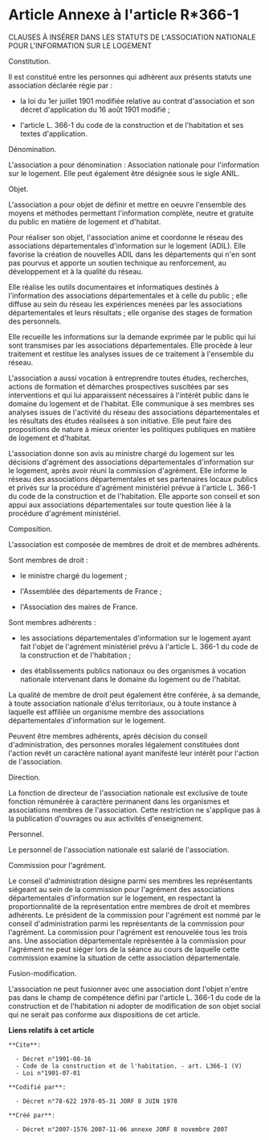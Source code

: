 # Article Annexe à l'article R*366-1

CLAUSES À INSÉRER DANS LES STATUTS DE L'ASSOCIATION NATIONALE POUR L'INFORMATION SUR LE LOGEMENT

Constitution.

Il est constitué entre les personnes qui adhèrent aux présents statuts une association déclarée régie par :

- la loi du 1er juillet 1901 modifiée relative au contrat d'association et son décret d'application du 16 août 1901 modifié ;

- l'article L. 366-1 du code de la construction et de l'habitation et ses textes d'application.

Dénomination.

L'association a pour dénomination : Association nationale pour l'information sur le logement. Elle peut également être
désignée sous le sigle ANIL.

Objet.

L'association a pour objet de définir et mettre en oeuvre l'ensemble des moyens et méthodes permettant l'information
complète, neutre et gratuite du public en matière de logement et d'habitat.

Pour réaliser son objet, l'association anime et coordonne le réseau des associations départementales d'information sur le
logement (ADIL). Elle favorise la création de nouvelles ADIL dans les départements qui n'en sont pas pourvus et apporte un
soutien technique au renforcement, au développement et à la qualité du réseau.

Elle réalise les outils documentaires et informatiques destinés à l'information des associations départementales et à celle
du public ; elle diffuse au sein du réseau les expériences menées par les associations départementales et leurs résultats ;
elle organise des stages de formation des personnels.

Elle recueille les informations sur la demande exprimée par le public qui lui sont transmises par les associations
départementales. Elle procède à leur traitement et restitue les analyses issues de ce traitement à l'ensemble du réseau.

L'association a aussi vocation à entreprendre toutes études, recherches, actions de formation et démarches prospectives
suscitées par ses interventions et qui lui apparaissent nécessaires à l'intérêt public dans le domaine du logement et de
l'habitat. Elle communique à ses membres ses analyses issues de l'activité du réseau des associations départementales et les
résultats des études réalisées à son initiative. Elle peut faire des propositions de nature à mieux orienter les politiques
publiques en matière de logement et d'habitat.

L'association donne son avis au ministre chargé du logement sur les décisions d'agrément des associations départementales
d'information sur le logement, après avoir réuni la commission d'agrément. Elle informe le réseau des associations
départementales et ses partenaires locaux publics et privés sur la procédure d'agrément ministériel prévue à l'article L.
366-1 du code de la construction et de l'habitation. Elle apporte son conseil et son appui aux associations départementales
sur toute question liée à la procédure d'agrément ministériel.

Composition.

L'association est composée de membres de droit et de membres adhérents.

Sont membres de droit :

- le ministre chargé du logement ;

- l'Assemblée des départements de France ;

- l'Association des maires de France.

Sont membres adhérents :

- les associations départementales d'information sur le logement ayant fait l'objet de l'agrément ministériel prévu à
l'article L. 366-1 du code de la construction et de l'habitation ;

- des établissements publics nationaux ou des organismes à vocation nationale intervenant dans le domaine du logement ou de
l'habitat.

La qualité de membre de droit peut également être conférée, à sa demande, à toute association nationale d'élus territoriaux,
ou à toute instance à laquelle est affiliée un organisme membre des associations départementales d'information sur le
logement.

Peuvent être membres adhérents, après décision du conseil d'administration, des personnes morales légalement constituées dont
l'action revêt un caractère national ayant manifesté leur intérêt pour l'action de l'association.

Direction.

La fonction de directeur de l'association nationale est exclusive de toute fonction rémunérée à caractère permanent dans les
organismes et associations membres de l'association. Cette restriction ne s'applique pas à la publication d'ouvrages ou aux
activités d'enseignement.

Personnel.

Le personnel de l'association nationale est salarié de l'association.

Commission pour l'agrément.

Le conseil d'administration désigne parmi ses membres les représentants siégeant au sein de la commission pour l'agrément des
associations départementales d'information sur le logement, en respectant la proportionnalité de la représentation entre
membres de droit et membres adhérents. Le président de la commission pour l'agrément est nommé par le conseil
d'administration parmi les représentants de la commission pour l'agrément. La commission pour l'agrément est renouvelée tous
les trois ans. Une association départementale représentée à la commission pour l'agrément ne peut siéger lors de la séance au
cours de laquelle cette commission examine la situation de cette association départementale.

Fusion-modification.

L'association ne peut fusionner avec une association dont l'objet n'entre pas dans le champ de compétence défini par
l'article L. 366-1 du code de la construction et de l'habitation ni adopter de modification de son objet social qui ne serait
pas conforme aux dispositions de cet article.

**Liens relatifs à cet article**

	**Cite**:

	  - Décret n°1901-08-16
	  - Code de la construction et de l'habitation. - art. L366-1 (V)
	  - Loi n°1901-07-01

	**Codifié par**:

	  - Décret n°78-622 1978-05-31 JORF 8 JUIN 1978

	**Créé par**:

	  - Décret n°2007-1576 2007-11-06 annexe JORF 8 novembre 2007
